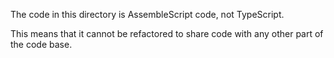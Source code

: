 The code in this directory is AssembleScript code, not TypeScript.

This means that it cannot be refactored to share code with any other part of the code base.
